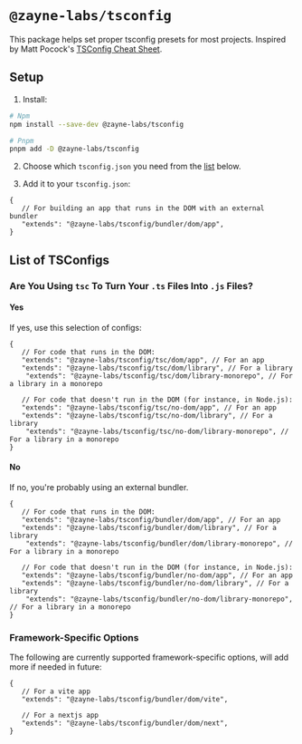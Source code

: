 # `@zayne-labs/tsconfig`

This package helps set proper tsconfig presets for most projects. Inspired by Matt Pocock's [TSConfig Cheat Sheet](https://www.totaltypescript.com/tsconfig-cheat-sheet).

## Setup

1. Install:

```bash
# Npm
npm install --save-dev @zayne-labs/tsconfig

# Pnpm
pnpm add -D @zayne-labs/tsconfig
```

2. Choose which `tsconfig.json` you need from the [list](#list-of-tsconfigs) below.

3. Add it to your `tsconfig.json`:

```jsonc
{
   // For building an app that runs in the DOM with an external bundler
   "extends": "@zayne-labs/tsconfig/bundler/dom/app",
}
```

## List of TSConfigs

### Are You Using `tsc` To Turn Your `.ts` Files Into `.js` Files?

#### Yes

If yes, use this selection of configs:

```jsonc
{
   // For code that runs in the DOM:
   "extends": "@zayne-labs/tsconfig/tsc/dom/app", // For an app
   "extends": "@zayne-labs/tsconfig/tsc/dom/library", // For a library
	"extends": "@zayne-labs/tsconfig/tsc/dom/library-monorepo", // For a library in a monorepo

   // For code that doesn't run in the DOM (for instance, in Node.js):
   "extends": "@zayne-labs/tsconfig/tsc/no-dom/app", // For an app
   "extends": "@zayne-labs/tsconfig/tsc/no-dom/library", // For a library
	"extends": "@zayne-labs/tsconfig/tsc/no-dom/library-monorepo", // For a library in a monorepo
}
```

#### No

If no, you're probably using an external bundler.

```jsonc
{
   // For code that runs in the DOM:
   "extends": "@zayne-labs/tsconfig/bundler/dom/app", // For an app
   "extends": "@zayne-labs/tsconfig/bundler/dom/library", // For a library
	"extends": "@zayne-labs/tsconfig/bundler/dom/library-monorepo", // For a library in a monorepo

   // For code that doesn't run in the DOM (for instance, in Node.js):
   "extends": "@zayne-labs/tsconfig/bundler/no-dom/app", // For an app
   "extends": "@zayne-labs/tsconfig/bundler/no-dom/library", // For a library
	"extends": "@zayne-labs/tsconfig/bundler/no-dom/library-monorepo", // For a library in a monorepo
}
```

### Framework-Specific Options

The following are currently supported framework-specific options, will add more if needed in future:

```jsonc
{
   // For a vite app
   "extends": "@zayne-labs/tsconfig/bundler/dom/vite",

   // For a nextjs app
   "extends": "@zayne-labs/tsconfig/bundler/dom/next",
}
```
